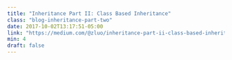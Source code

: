 ```yaml
---
title: "Inheritance Part II: Class Based Inheritance"
class: "blog-inheritance-part-two"
date: 2017-10-02T13:17:51-05:00
link: "https://medium.com/@zluo/inheritance-part-ii-class-based-inheritance-88dddc14f4de"
min: 4
draft: false
---
```

